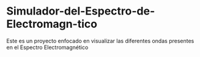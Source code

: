 # Simulador-del-Espectro-de-Electromagn-tico
Este es un proyecto enfocado en visualizar las diferentes ondas presentes en el Espectro Electromagnético
